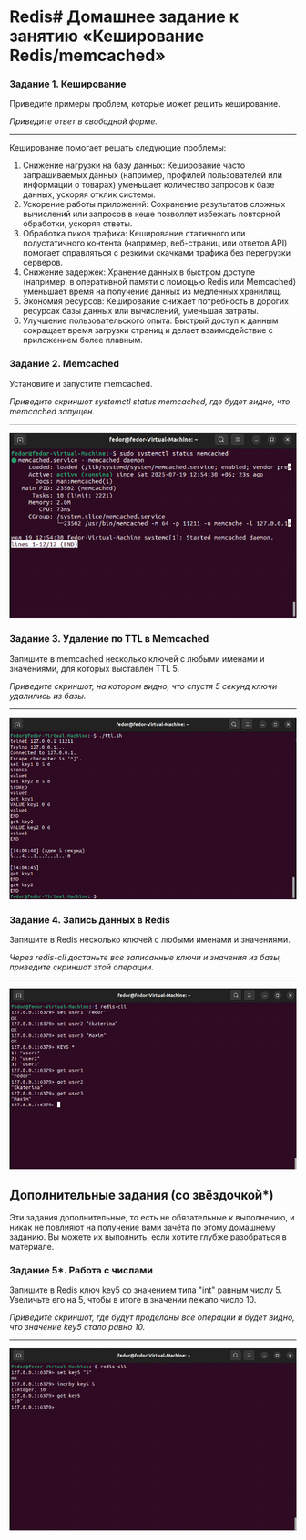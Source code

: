 # Redis# Домашнее задание к занятию «Кеширование Redis/memcached»

### Задание 1. Кеширование 

Приведите примеры проблем, которые может решить кеширование. 

*Приведите ответ в свободной форме.*

---

Кеширование помогает решать следующие проблемы:
1. Снижение нагрузки на базу данных: Кеширование часто запрашиваемых данных (например, профилей пользователей или информации о товарах) уменьшает количество запросов к базе данных, ускоряя отклик системы.
2. Ускорение работы приложений: Сохранение результатов сложных вычислений или запросов в кеше позволяет избежать повторной обработки, ускоряя ответы.
3. Обработка пиков трафика: Кеширование статичного или полустатичного контента (например, веб-страниц или ответов API) помогает справляться с резкими скачками трафика без перегрузки серверов.
4. Снижение задержек: Хранение данных в быстром доступе (например, в оперативной памяти с помощью Redis или Memcached) уменьшает время на получение данных из медленных хранилищ.
5. Экономия ресурсов: Кеширование снижает потребность в дорогих ресурсах базы данных или вычислений, уменьшая затраты.
6. Улучшение пользовательского опыта: Быстрый доступ к данным сокращает время загрузки страниц и делает взаимодействие с приложением более плавным.

    

### Задание 2. Memcached

Установите и запустите memcached.

*Приведите скриншот systemctl status memcached, где будет видно, что memcached запущен.*

---
![Alt text](img/memcache_status.PNG)


### Задание 3. Удаление по TTL в Memcached

Запишите в memcached несколько ключей с любыми именами и значениями, для которых выставлен TTL 5. 

*Приведите скриншот, на котором видно, что спустя 5 секунд ключи удалились из базы.*

---
![Alt text](img/memcache_ttl.PNG)


### Задание 4. Запись данных в Redis

Запишите в Redis несколько ключей с любыми именами и значениями. 

*Через redis-cli достаньте все записанные ключи и значения из базы, приведите скриншот этой операции.*

---

![Alt text](img/redis-cli.PNG)


## Дополнительные задания (со звёздочкой*)
Эти задания дополнительные, то есть не обязательные к выполнению, и никак не повлияют на получение вами зачёта по этому домашнему заданию. Вы можете их выполнить, если хотите глубже разобраться в материале.

### Задание 5*. Работа с числами 

Запишите в Redis ключ key5 со значением типа "int" равным числу 5. Увеличьте его на 5, чтобы в итоге в значении лежало число 10.  

*Приведите скриншот, где будут проделаны все операции и будет видно, что значение key5 стало равно 10.*

---
![Alt text](img/redis-cli2.PNG)